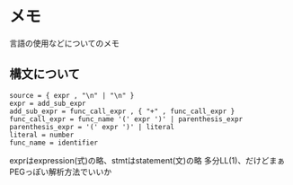 
メモ
=====

言語の使用などについてのメモ


構文について
-----

```ebnf
source = { expr , "\n" | "\n" }
expr = add_sub_expr
add_sub_expr = func_call_expr , { "+" , func_call_expr }
func_call_expr = func_name '(' expr ')' | parenthesis_expr
parenthesis_expr = '(' expr ')' | literal
literal = number
func_name = identifier
```

exprはexpression(式)の略、stmtはstatement(文)の略
多分LL(1)、だけどまぁPEGっぽい解析方法でいいか